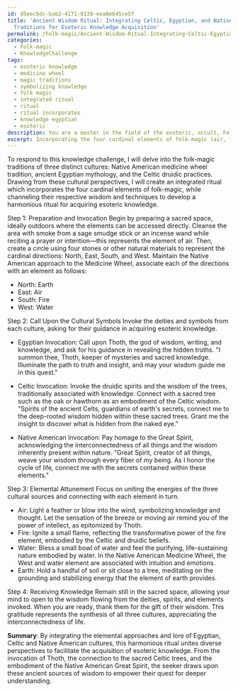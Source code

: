 ```yaml
---
id: d5eec6dc-bab2-4171-8130-eea0e645ce5f
title: 'Ancient Wisdom Ritual: Integrating Celtic, Egyptian, and Native American Elemental
  Traditions for Esoteric Knowledge Acquisition'
permalink: /Folk-magic/Ancient-Wisdom-Ritual-Integrating-Celtic-Egyptian-and-Native-American-Elemental-Traditions-for-Esote/
categories:
  - Folk-magic
  - KnowledgeChallenge
tags:
  - esoteric knowledge
  - medicine wheel
  - magic traditions
  - symbolizing knowledge
  - folk magic
  - integrated ritual
  - ritual
  - ritual incorporates
  - knowledge egyptian
  - esoteric
description: You are a master in the field of the esoteric, occult, Folk-magic and Education. You are a writer of tests, challenges, books and deep knowledge on Folk-magic for initiates and students to gain deep insights and understanding from. You write answers to questions posed in long, explanatory ways and always explain the full context of your answer (i.e., related concepts, formulas, examples, or history), as well as the step-by-step thinking process you take to answer the challenges. Be rigorous and thorough, and summarize the key themes, ideas, and conclusions at the end.
excerpt: Incorporating the four cardinal elements of folk-magic (air, fire, water, and earth) as well as your understanding of traditional lore and practices from three distinct cultures, present an integrated working that harnesses their unique perspectives and methods, resulting in a single harmonious ritual for acquiring an esoteric knowledge.
---
```

To respond to this knowledge challenge, I will delve into the folk-magic traditions of three distinct cultures: Native American medicine wheel tradition, ancient Egyptian mythology, and the Celtic druidic practices. Drawing from these cultural perspectives, I will create an integrated ritual which incorporates the four cardinal elements of folk-magic, while channeling their respective wisdom and techniques to develop a harmonious ritual for acquiring esoteric knowledge.

Step 1: Preparation and Invocation
Begin by preparing a sacred space, ideally outdoors where the elements can be accessed directly. Cleanse the area with smoke from a sage smudge stick or an incense wand while reciting a prayer or intention—this represents the element of air. Then, create a circle using four stones or other natural materials to represent the cardinal directions: North, East, South, and West. Maintain the Native American approach to the Medicine Wheel, associate each of the directions with an element as follows:

- North: Earth
- East: Air
- South: Fire
- West: Water

Step 2: Call Upon the Cultural Symbols
Invoke the deities and symbols from each culture, asking for their guidance in acquiring esoteric knowledge.

- Egyptian Invocation: Call upon Thoth, the god of wisdom, writing, and knowledge, and ask for his guidance in revealing the hidden truths.
"I summon thee, Thoth, keeper of mysteries and sacred knowledge. Illuminate the path to truth and insight, and may your wisdom guide me in this quest."

- Celtic Invocation: Invoke the druidic spirits and the wisdom of the trees, traditionally associated with knowledge. Connect with a sacred tree such as the oak or hawthorn as an embodiment of the Celtic wisdom.
"Spirits of the ancient Celts, guardians of earth's secrets, connect me to the deep-rooted wisdom hidden within these sacred trees. Grant me the insight to discover what is hidden from the naked eye."

- Native American Invocation: Pay homage to the Great Spirit, acknowledging the interconnectedness of all things and the wisdom inherently present within nature.
"Great Spirit, creator of all things, weave your wisdom through every fiber of my being. As I honor the cycle of life, connect me with the secrets contained within these elements."

Step 3: Elemental Attunement
Focus on uniting the energies of the three cultural sources and connecting with each element in turn.

- Air: Light a feather or blow into the wind, symbolizing knowledge and thought. Let the sensation of the breeze or moving air remind you of the power of intellect, as epitomized by Thoth.
- Fire: Ignite a small flame, reflecting the transformative power of the fire element, embodied by the Celtic and druidic beliefs.
- Water: Bless a small bowl of water and feel the purifying, life-sustaining nature embodied by water. In the Native American Medicine Wheel, the West and water element are associated with intuition and emotions.
- Earth: Hold a handful of soil or sit close to a tree, meditating on the grounding and stabilizing energy that the element of earth provides.

Step 4: Receiving Knowledge
Remain still in the sacred space, allowing your mind to open to the wisdom flowing from the deities, spirits, and elements invoked. When you are ready, thank them for the gift of their wisdom. This gratitude represents the synthesis of all three cultures, appreciating the interconnectedness of life.

**Summary**:
By integrating the elemental approaches and lore of Egyptian, Celtic and Native American cultures, this harmonious ritual unites diverse perspectives to facilitate the acquisition of esoteric knowledge. From the invocation of Thoth, the connection to the sacred Celtic trees, and the embodiment of the Native American Great Spirit, the seeker draws upon these ancient sources of wisdom to empower their quest for deeper understanding.
